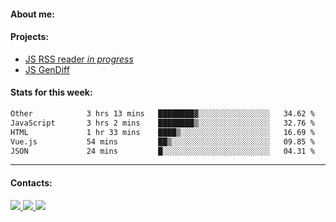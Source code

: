 #### About me:

#### Projects:
- [JS RSS reader *in progress*](https://github.com/GKoil/frontend-project-lvl3)
- [JS GenDiff](https://github.com/GKoil/GenDiff)

#### Stats for this week:
<!--START_SECTION:waka-->

```txt
Other            3 hrs 13 mins   ████████▓░░░░░░░░░░░░░░░░   34.62 %
JavaScript       3 hrs 2 mins    ████████▒░░░░░░░░░░░░░░░░   32.76 %
HTML             1 hr 33 mins    ████▒░░░░░░░░░░░░░░░░░░░░   16.69 %
Vue.js           54 mins         ██▒░░░░░░░░░░░░░░░░░░░░░░   09.85 %
JSON             24 mins         █░░░░░░░░░░░░░░░░░░░░░░░░   04.31 %
```

<!--END_SECTION:waka-->
---
#### Contacts:

<a target='_blank' title='LinkedIn' href="https://www.linkedin.com/in/gkoil/">
  <img src="https://img.shields.io/badge/LinkedIn-0077B5?style=for-the-badge&logo=linkedin&logoColor=white" />
</a>
<a target='_blank' title='Telegram' href="https://t.me/gkoil">
  <img src="https://img.shields.io/badge/Telegram-2CA5E0?style=for-the-badge&logo=telegram&logoColor=white" />
</a>
<a target='_blank' title='Gmail' href="mailto: gk.grigorev@gmail.com">
  <img src="https://img.shields.io/badge/Gmail-D14836?style=for-the-badge&logo=gmail&logoColor=white" />
</a>

